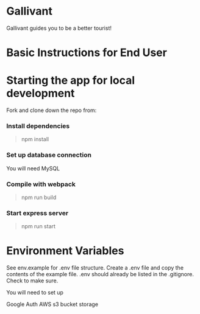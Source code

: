 # Gallivant

Gallivant guides you to be a better tourist!

# Basic Instructions for End User

# Starting the app for local development

Fork and clone down the repo from: 

### Install dependencies

> npm install

### Set up database connection

You will need MySQL 

### Compile with webpack

> npm run build

### Start express server 

> npm run start

# Environment Variables

See env.example for .env file structure. Create a .env file and copy the contents of the example file.  .env should already be listed in the .gitignore. Check to make sure.

You will need to set up

Google Auth
AWS s3 bucket storage






